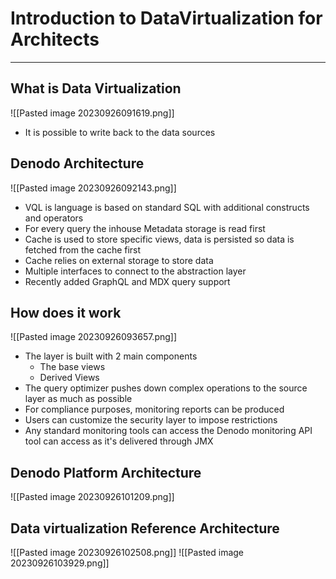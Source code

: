 # Introduction to DataVirtualization for Architects

---

## What is Data Virtualization

![[Pasted image 20230926091619.png]]
- It is possible to write back to the data sources

## Denodo Architecture

![[Pasted image 20230926092143.png]]
- VQL is language is based on standard SQL with additional constructs and operators
- For every query the inhouse Metadata storage is read first
- Cache is used to store specific views, data is persisted so data is fetched from the cache first
- Cache relies on external storage to store data
- Multiple interfaces to connect to the abstraction layer
- Recently added GraphQL and MDX query support

## How does it work
![[Pasted image 20230926093657.png]]
- The layer is built with 2 main components
	- The base views
	- Derived Views
- The query optimizer pushes down complex operations to the source layer as much as possible
- For compliance purposes, monitoring reports can be produced
- Users can customize the security layer to impose restrictions
- Any standard monitoring tools can access the Denodo monitoring API tool can access as it's delivered through JMX

## Denodo Platform Architecture
![[Pasted image 20230926101209.png]]

## Data virtualization Reference Architecture
![[Pasted image 20230926102508.png]]
![[Pasted image 20230926103929.png]]